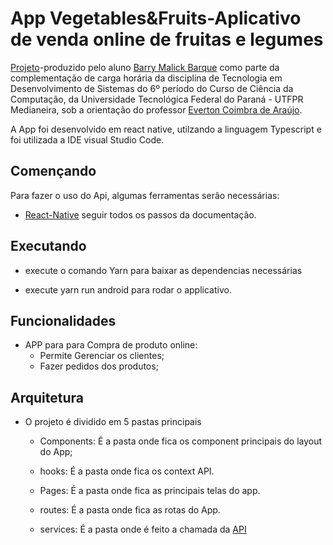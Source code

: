 # App Vegetables&Fruits-Aplicativo de venda online de fruitas e legumes


[Projeto](https://github.com/BarryMBarque/Appvegetables)-produzido pelo aluno [Barry Malick Barque](https://github.com/BarryMBarque) como parte da complementação de carga horária da disciplina de Tecnologia em Desenvolvimento de Sistemas do 6º período do Curso de Ciência da Computação, da Universidade Tecnológica Federal do Paraná - UTFPR Medianeira, sob a orientação do professor [Everton Coimbra de Araújo](https://github.com/evertonfoz).


A App foi desenvolvido em react native, utilzando a linguagem Typescript e foi utilizada a IDE visual Studio Code.


## Començando
Para fazer o uso do Api, algumas ferramentas serão necessárias:

* [React-Native](https://reactnative.dev/docs/environment-setup) seguir todos os passos da documentação.

## Executando
* execute o comando Yarn para baixar as dependencias necessárias

* execute yarn run android para rodar o applicativo.

## Funcionalidades
* APP para para Compra de  produto online:
  * Permite Gerenciar os clientes;
  * Fazer pedidos dos produtos;

## Arquitetura
* O projeto é dividido em 5 pastas principais
  * Components: É a pasta onde fica os component principais do layout do App;

  * hooks: É a pasta onde fica os context API.

  * Pages: É a pasta onde fica as principais telas do app.

  * routes: É a pasta onde fica as rotas do App.

  * services: É a pasta onde é feito a chamada da [API](https://github.com/BarryMBarque/ApiVegetable)





